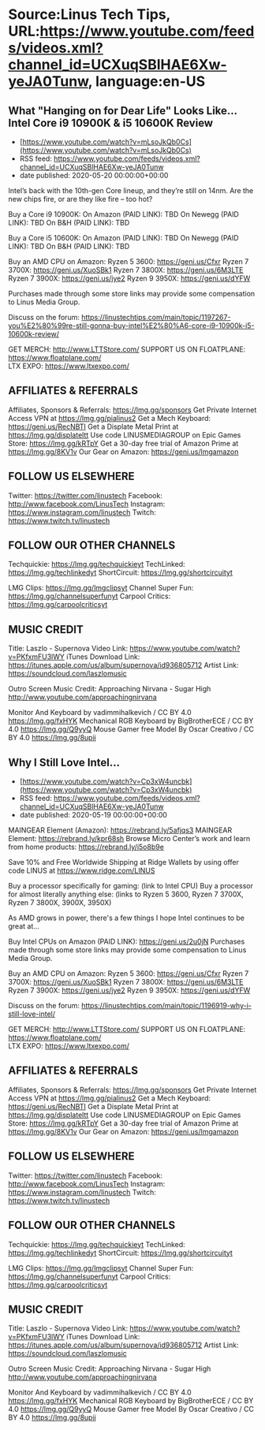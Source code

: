 # Source:Linus Tech Tips, URL:https://www.youtube.com/feeds/videos.xml?channel_id=UCXuqSBlHAE6Xw-yeJA0Tunw, language:en-US

## What "Hanging on for Dear Life" Looks Like... Intel Core i9 10900K & i5 10600K Review
 - [https://www.youtube.com/watch?v=mLsoJkQb0Cs](https://www.youtube.com/watch?v=mLsoJkQb0Cs)
 - RSS feed: https://www.youtube.com/feeds/videos.xml?channel_id=UCXuqSBlHAE6Xw-yeJA0Tunw
 - date published: 2020-05-20 00:00:00+00:00

Intel’s back with the 10th-gen Core lineup, and they’re still on 14nm. Are the new chips fire, or are they like fire – too hot?

Buy a Core i9 10900K:
On Amazon (PAID LINK): TBD
On Newegg (PAID LINK): TBD
On B&H (PAID LINK): TBD

Buy a Core i5 10600K:
On Amazon (PAID LINK): TBD
On Newegg (PAID LINK): TBD
On B&H (PAID LINK): TBD

Buy an AMD CPU on Amazon:
Ryzen 5 3600: https://geni.us/Cfxr
Ryzen 7 3700X: https://geni.us/XuoSBk1
Ryzen 7 3800X: https://geni.us/6M3LTE
Ryzen 7 3900X: https://geni.us/jye2
Ryzen 9 3950X: https://geni.us/dYFW

Purchases made through some store links may provide some compensation to Linus Media Group.

Discuss on the forum: https://linustechtips.com/main/topic/1197267-you%E2%80%99re-still-gonna-buy-intel%E2%80%A6-core-i9-10900k-i5-10600k-review/


GET MERCH: http://www.LTTStore.com/
SUPPORT US ON FLOATPLANE: https://www.floatplane.com/  
LTX EXPO: https://www.ltxexpo.com/   

AFFILIATES & REFERRALS
---------------------------------------------------
Affiliates, Sponsors & Referrals: https://lmg.gg/sponsors
Get Private Internet Access VPN at https://lmg.gg/pialinus2
Get a Mech Keyboard: https://geni.us/RecNBTI
Get a Displate Metal Print at https://lmg.gg/displateltt
Use code LINUSMEDIAGROUP on Epic Games Store: https://lmg.gg/kRTpY
Get a 30-day free trial of Amazon Prime at https://lmg.gg/8KV1v
Our Gear on Amazon: https://geni.us/lmgamazon
 
FOLLOW US ELSEWHERE
---------------------------------------------------  
Twitter: https://twitter.com/linustech
Facebook: http://www.facebook.com/LinusTech
Instagram: https://www.instagram.com/linustech
Twitch: https://www.twitch.tv/linustech

FOLLOW OUR OTHER CHANNELS
---------------------------------------------------  
Techquickie: https://lmg.gg/techquickieyt
TechLinked: https://lmg.gg/techlinkedyt
ShortCircuit: https://lmg.gg/shortcircuityt

LMG Clips: https://lmg.gg/lmgclipsyt
Channel Super Fun: https://lmg.gg/channelsuperfunyt
Carpool Critics: https://lmg.gg/carpoolcriticsyt

MUSIC CREDIT
---------------------------------------------------  
Title: Laszlo - Supernova
Video Link: https://www.youtube.com/watch?v=PKfxmFU3lWY
iTunes Download Link: https://itunes.apple.com/us/album/supernova/id936805712
Artist Link: https://soundcloud.com/laszlomusic

Outro Screen Music Credit: Approaching Nirvana - Sugar High http://www.youtube.com/approachingnirvana

Monitor And Keyboard by vadimmihalkevich / CC BY 4.0 https://lmg.gg/fxHYK 
Mechanical RGB Keyboard by BigBrotherECE / CC BY 4.0 https://lmg.gg/Q9yyQ 
Mouse Gamer free Model By Oscar Creativo / CC BY 4.0 https://lmg.gg/8upii

## Why I Still Love Intel...
 - [https://www.youtube.com/watch?v=Cp3xW4uncbk](https://www.youtube.com/watch?v=Cp3xW4uncbk)
 - RSS feed: https://www.youtube.com/feeds/videos.xml?channel_id=UCXuqSBlHAE6Xw-yeJA0Tunw
 - date published: 2020-05-19 00:00:00+00:00

MAINGEAR Element (Amazon): https://rebrand.ly/5afjqs3
MAINGEAR Element: https://rebrand.ly/kpr68sh
Browse Micro Center’s work and learn from home products: https://rebrand.ly/i5o8b9e

Save 10% and Free Worldwide Shipping at Ridge Wallets by using offer code LINUS at https://www.ridge.com/LINUS

Buy a processor specifically for gaming: (link to Intel CPU)
Buy a processor for almost literally anything else: (links to Ryzen 5 3600, Ryzen 7 3700X, Ryzen 7 3800X, 3900X, 3950X)

As AMD grows in power, there's a few things I hope Intel continues to be great at...

Buy Intel CPUs on Amazon (PAID LINK): https://geni.us/2u0jN
Purchases made through some store links may provide some compensation to Linus Media Group.

Buy an AMD CPU on Amazon:
Ryzen 5 3600: https://geni.us/Cfxr
Ryzen 7 3700X: https://geni.us/XuoSBk1
Ryzen 7 3800X: https://geni.us/6M3LTE
Ryzen 7 3900X: https://geni.us/jye2
Ryzen 9 3950X: https://geni.us/dYFW

Discuss on the forum: https://linustechtips.com/main/topic/1196919-why-i-still-love-intel/

GET MERCH: http://www.LTTStore.com/
SUPPORT US ON FLOATPLANE: https://www.floatplane.com/  
LTX EXPO: https://www.ltxexpo.com/   

AFFILIATES & REFERRALS
---------------------------------------------------
Affiliates, Sponsors & Referrals: https://lmg.gg/sponsors
Get Private Internet Access VPN at https://lmg.gg/pialinus2
Get a Mech Keyboard: https://geni.us/RecNBTI
Get a Displate Metal Print at https://lmg.gg/displateltt
Use code LINUSMEDIAGROUP on Epic Games Store: https://lmg.gg/kRTpY
Get a 30-day free trial of Amazon Prime at https://lmg.gg/8KV1v
Our Gear on Amazon: https://geni.us/lmgamazon
 
FOLLOW US ELSEWHERE
---------------------------------------------------  
Twitter: https://twitter.com/linustech
Facebook: http://www.facebook.com/LinusTech
Instagram: https://www.instagram.com/linustech
Twitch: https://www.twitch.tv/linustech

FOLLOW OUR OTHER CHANNELS
---------------------------------------------------  
Techquickie: https://lmg.gg/techquickieyt
TechLinked: https://lmg.gg/techlinkedyt
ShortCircuit: https://lmg.gg/shortcircuityt

LMG Clips: https://lmg.gg/lmgclipsyt
Channel Super Fun: https://lmg.gg/channelsuperfunyt
Carpool Critics: https://lmg.gg/carpoolcriticsyt

MUSIC CREDIT
---------------------------------------------------  
Title: Laszlo - Supernova
Video Link: https://www.youtube.com/watch?v=PKfxmFU3lWY
iTunes Download Link: https://itunes.apple.com/us/album/supernova/id936805712
Artist Link: https://soundcloud.com/laszlomusic

Outro Screen Music Credit: Approaching Nirvana - Sugar High http://www.youtube.com/approachingnirvana

Monitor And Keyboard by vadimmihalkevich / CC BY 4.0 https://lmg.gg/fxHYK 
Mechanical RGB Keyboard by BigBrotherECE / CC BY 4.0 https://lmg.gg/Q9yyQ 
Mouse Gamer free Model By Oscar Creativo / CC BY 4.0 https://lmg.gg/8upii


